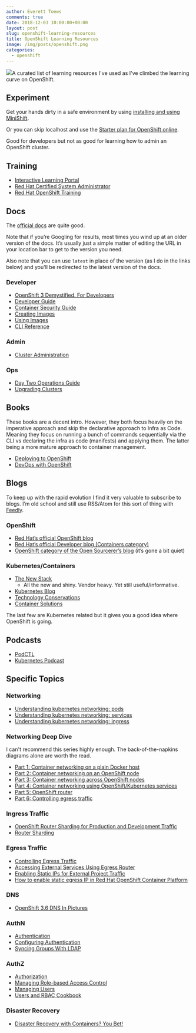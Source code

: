 ```yaml
---
author: Everett Toews
comments: true
date: 2018-12-03 10:00:00+00:00
layout: post
slug: openshift-learning-resources
title: OpenShift Learning Resources
image: /img/posts/openshift.png
categories:
  - openshift
---
```

<img class="img-right" src="{{ page.image }}"/>A curated list of learning resources I've used as I've climbed the learning curve on OpenShift.

<!--more-->

## Experiment

Get your hands dirty in a safe environment by using [installing and using MiniShift](https://docs.openshift.org/latest/minishift/index.html).

Or you can skip localhost and use the [Starter plan for OpenShift online](https://www.openshift.com/products/online/).

Good for developers but not as good for learning how to admin an OpenShift cluster.

## Training

* [Interactive Learning Portal](https://learn.openshift.com/)
* [Red Hat Certified System Administrator](https://www.redhat.com/en/services/certification/rhcsa)
* [Red Hat OpenShift Training](https://www.redhat.com/en/services/training/courses-by-curriculum#OpenShift)

## Docs

The [official docs](https://docs.openshift.com/container-platform/latest/welcome/index.html) are quite good.

Note that if you’re Googling for results, most times you wind up at an older version of the docs. It’s usually just a simple matter of editing the URL in your location bar to get to the version you need.

Also note that you can use `latest` in place of the version (as I do in the links below) and you'll be redirected to the latest version of the docs.

### Developer

* [OpenShift 3 Demystified. For Developers](http://platform.deloitte.com.au/articles/2017/openshift-3-demystified-for-developers/)
* [Developer Guide](https://docs.openshift.com/container-platform/latest/dev_guide/index.html)
* [Container Security Guide](https://docs.openshift.com/container-platform/latest/security/index.html)
* [Creating Images](https://docs.openshift.com/container-platform/latest/creating_images/index.html)
* [Using Images](https://docs.openshift.com/container-platform/latest/using_images/index.html)
* [CLI Reference](https://docs.openshift.com/container-platform/latest/cli_reference/index.html)

### Admin

* [Cluster Administration](https://docs.openshift.com/container-platform/latest/admin_guide/index.html)

### Ops

* [Day Two Operations Guide](https://docs.openshift.com/container-platform/latest/day_two_guide/index.html)
* [Upgrading Clusters](https://docs.openshift.com/container-platform/latest/upgrading/index.html)

## Books

These books are a decent intro. However, they both focus heavily on the imperative approach and skip the declarative approach to Infra as Code. Meaning they focus on running a bunch of commands sequentially via the CLI vs declaring the infra as code (manifests) and applying them. The latter being a more mature approach to container management.

* [Deploying to OpenShift](https://www.openshift.com/deploying-to-openshift/)
* [DevOps with OpenShift](https://www.openshift.com/devops-with-openshift/)

## Blogs

To keep up with the rapid evolution I find it very valuable to subscribe to blogs. I’m old school and still use RSS/Atom for this sort of thing with [Feedly](https://feedly.com/).

### OpenShift

* [Red Hat’s official OpenShift blog](https://blog.openshift.com/)
* [Red Hat’s official Developer blog (Containers category)](https://developers.redhat.com/blog/category/topics/containers/)
* [OpenShift category of the Open Sourcerer’s blog](http://www.opensourcerers.org/category/paas/openshift/) (it’s gone a bit quiet)

### Kubernetes/Containers

* [The New Stack](https://thenewstack.io/)
  * All the new and shiny. Vendor heavy. Yet still useful/informative.
* [Kubernetes Blog](https://kubernetes.io/blog/)
* [Technology Conservations](https://technologyconversations.com/)
* [Container Solutions](https://container-solutions.com/blog/)

The last few are Kubernetes related but it gives you a good idea where OpenShift is going.

## Podcasts

* [PodCTL](https://blog.openshift.com/tag/podctl/)
* [Kubernetes Podcast](https://kubernetespodcast.com/)

## Specific Topics

### Networking

* [Understanding kubernetes networking: pods](https://medium.com/google-cloud/understanding-kubernetes-networking-pods-7117dd28727)
* [Understanding kubernetes networking: services](https://medium.com/google-cloud/understanding-kubernetes-networking-services-f0cb48e4cc82)
* [Understanding kubernetes networking: ingress](https://medium.com/google-cloud/understanding-kubernetes-networking-ingress-1bc341c84078)

### Networking Deep Dive

I can't recommend this series highly enough. The back-of-the-napkins diagrams alone are worth the read.

* [Part 1: Container networking on a plain Docker host](http://www.opensourcerers.org/openshift-3-1-networking-from-a-containerworkload-point-of-view-part-1-container-networking-on-a-plain-docker-host/)
* [Part 2: Container networking on an OpenShift node](http://www.opensourcerers.org/openshift-networking-from-a-containerworkload-point-of-view-part-2-container-networking-on-an-openshift-node/)
* [Part 3: Container networking across OpenShift nodes](http://www.opensourcerers.org/openshift-networking-from-a-containerworkload-point-of-view-part-3-container-networking-across-openshift-nodes/)
* [Part 4: Container networking using OpenShift/Kubernetes services](http://www.opensourcerers.org/openshift-networking-from-a-containerworkload-point-of-view-part-3-container-networking-using-openshiftkubernetes-services/)
* [Part 5: OpenShift router](http://www.opensourcerers.org/openshift-networking-from-a-containerworkload-point-of-view-part-5-openshift-router/)
* [Part 6: Controlling egress traffic](http://www.opensourcerers.org/openshift-networking-from-a-containerworkload-point-of-view-part-6-controlling-egress-traffic/)

### Ingress Traffic

* [OpenShift Router Sharding for Production and Development Traffic](https://blog.openshift.com/openshift-router-sharding-for-production-and-development-traffic/)
* [Router Sharding](https://docs.openshift.com/container-platform/3.9/architecture/networking/routes.html#router-sharding)

### Egress Traffic

* [Controlling Egress Traffic](https://docs.openshift.com/container-platform/3.9/admin_guide/managing_networking.html#admin-guide-controlling-egress-traffic)
* [Accessing External Services Using Egress Router](https://blog.openshift.com/accessing-external-services-using-egress-router/)
* [Enabling Static IPs for External Project Traffic](https://docs.openshift.com/container-platform/3.9/admin_guide/managing_networking.html#enabling-static-ips-for-external-project-traffic)
* [How to enable static egress IP in Red Hat OpenShift Container Platform](https://www.redhat.com/en/blog/how-enable-static-egress-ip-red-hat-openshift-container-platform)

### DNS

* [OpenShift 3.6 DNS In Pictures](https://zwischenzugs.com/2017/10/21/openshift-3-6-dns-in-pictures/)

### AuthN

* [Authentication](https://docs.openshift.com/container-platform/latest/architecture/additional_concepts/authentication.html)
* [Configuring Authentication](https://docs.openshift.com/container-platform/latest/install_config/configuring_authentication.html)
* [Syncing Groups With LDAP](https://docs.openshift.com/container-platform/latest/install_config/syncing_groups_with_ldap.html)

### AuthZ

* [Authorization](https://docs.openshift.com/container-platform/latest/architecture/additional_concepts/authorization.html)
* [Managing Role-based Access Control](https://docs.openshift.com/container-platform/latest/admin_guide/manage_rbac.html)
* [Managing Users](https://docs.openshift.com/container-platform/latest/admin_guide/manage_users.html)
* [Users and RBAC Cookbook](https://github.com/openshift-evangelists/openshift-cookbook/tree/master/users-and-role-based-access-control)

### Disaster Recovery

* [Disaster Recovery with Containers? You Bet!](https://keithtenzer.com/2018/03/21/disaster-recovery-with-containers-you-bet/)
